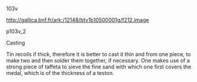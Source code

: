 103v

http://gallica.bnf.fr/ark:/12148/btv1b10500001g/f212.image

p103v_2

Casting

Tin recoils if thick, therefore it is better to cast it thin and from one piece, to make two and then solder them together, if necessary. One makes use of a strong piece of taffeta to sieve the fine sand with which one first covers the medal, which is of the thickness of a teston.
